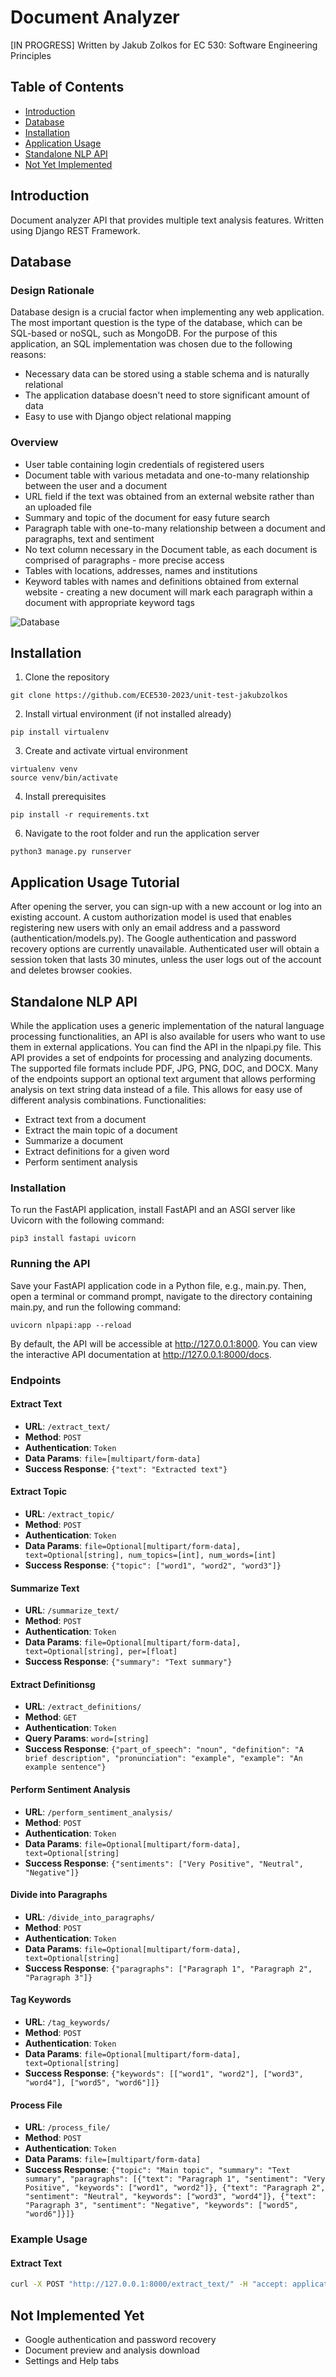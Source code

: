 # Document Analyzer 
[IN PROGRESS]
Written by Jakub Zolkos for EC 530: Software Engineering Principles 
## Table of Contents

- [Introduction](#introduction)
- [Database](#database)
- [Installation](#installation)
- [Application Usage](#apptutorial)
- [Standalone NLP API](#nlpapi)
- [Not Yet Implemented](#issues)




## Introduction
Document analyzer API that provides multiple text analysis features. Written using Django REST Framework.

## Database

### Design Rationale
Database design is a crucial factor when implementing any web application. The most important question is the type of the database, which can be SQL-based or noSQL, such as MongoDB. For the purpose of this application, an SQL implementation was chosen due to the following reasons:

- Necessary data can be stored using a stable schema and is naturally relational
- The application database doesn't need to store significant amount of data
- Easy to use with Django object relational mapping

### Overview 

- User table containing login credentials of registered users
- Document table with various metadata and one-to-many relationship between the user and a document
- URL field if the text was obtained from an external website rather than an uploaded file
- Summary and topic of the document for easy future search
- Paragraph table with one-to-many relationship between a document and paragraphs, text and sentiment
- No text column necessary in the Document table, as each document is comprised of paragraphs - more precise access
- Tables with locations, addresses, names and institutions 
- Keyword tables with names and definitions obtained from external website - creating a new document will mark each paragraph within a document with appropriate keyword tags

![Database](https://github.com/ECE530-2023/news-analyzer-jakubzolkos/blob/main/backend/assets/database.png)

## Installation
1. Clone the repository
```
git clone https://github.com/ECE530-2023/unit-test-jakubzolkos
```
2. Install virtual environment (if not installed already)
```
pip install virtualenv
```
3. Create and activate virtual environment
```
virtualenv venv
source venv/bin/activate
```
4. Install prerequisites
```
pip install -r requirements.txt
```
6. Navigate to the root folder and run the application server
```
python3 manage.py runserver
```

## Application Usage Tutorial
After opening the server, you can sign-up with a new account or log into an existing account. A custom authorization model is used that enables registering new users with only an email address and a password (authentication/models.py). The Google authentication and password recovery options are currently unavailable. Authenticated user will obtain a session token that lasts 30 minutes, unless the user logs out of the account and deletes browser cookies. 


## Standalone NLP API
While the application uses a generic implementation of the natural language processing functionalities, an API is also available for users who want to use them in external applications. You can find the API in the nlpapi.py file. This API provides a set of endpoints for processing and analyzing documents. The supported file formats include PDF, JPG, PNG, DOC, and DOCX. Many of the endpoints support an optional text argument that allows performing analysis on text string data instead of a file. This allows for easy use of different analysis combinations. Functionalities:

- Extract text from a document
- Extract the main topic of a document
- Summarize a document
- Extract definitions for a given word
- Perform sentiment analysis

### Installation

To run the FastAPI application, install FastAPI and an ASGI server like Uvicorn with the following command:
```
pip3 install fastapi uvicorn
```
### Running the API

Save your FastAPI application code in a Python file, e.g., main.py. Then, open a terminal or command prompt, navigate to the directory containing main.py, and run the following command:
```
uvicorn nlpapi:app --reload
```
By default, the API will be accessible at http://127.0.0.1:8000. You can view the interactive API documentation at http://127.0.0.1:8000/docs.

### Endpoints

#### Extract Text

- **URL**: `/extract_text/`
- **Method**: `POST`
- **Authentication**: `Token`
- **Data Params**: `file=[multipart/form-data]`
- **Success Response**: `{"text": "Extracted text"}`

#### Extract Topic

- **URL**: `/extract_topic/`
- **Method**: `POST`
- **Authentication**: `Token`
- **Data Params**: `file=Optional[multipart/form-data], text=Optional[string], num_topics=[int], num_words=[int]`
- **Success Response**: `{"topic": ["word1", "word2", "word3"]}`

#### Summarize Text

- **URL**: `/summarize_text/`
- **Method**: `POST`
- **Authentication**: `Token`
- **Data Params**: `file=Optional[multipart/form-data], text=Optional[string], per=[float]`
- **Success Response**: `{"summary": "Text summary"}`

#### Extract Definitionsg

- **URL**: `/extract_definitions/`
- **Method**: `GET`
- **Authentication**: `Token`
- **Query Params**: `word=[string]`
- **Success Response**: `{"part_of_speech": "noun", "definition": "A brief description", "pronunciation": "example", "example": "An example sentence"}`

#### Perform Sentiment Analysis

- **URL**: `/perform_sentiment_analysis/`
- **Method**: `POST`
- **Authentication**: `Token`
- **Data Params**: `file=Optional[multipart/form-data], text=Optional[string]`
- **Success Response**: `{"sentiments": ["Very Positive", "Neutral", "Negative"]}`

#### Divide into Paragraphs

- **URL**: `/divide_into_paragraphs/`
- **Method**: `POST`
- **Authentication**: `Token`
- **Data Params**: `file=Optional[multipart/form-data], text=Optional[string]`
- **Success Response**: `{"paragraphs": ["Paragraph 1", "Paragraph 2", "Paragraph 3"]}`

#### Tag Keywords

- **URL**: `/tag_keywords/`
- **Method**: `POST`
- **Authentication**: `Token`
- **Data Params**: `file=Optional[multipart/form-data], text=Optional[string]`
- **Success Response**: `{"keywords": [["word1", "word2"], ["word3", "word4"], ["word5", "word6"]]}`

#### Process File

- **URL**: `/process_file/`
- **Method**: `POST`
- **Authentication**: `Token`
- **Data Params**: `file=[multipart/form-data]`
- **Success Response**: `{"topic": "Main topic", "summary": "Text summary", "paragraphs": [{"text": "Paragraph 1", "sentiment": "Very Positive", "keywords": ["word1", "word2"]}, {"text": "Paragraph 2", "sentiment": "Neutral", "keywords": ["word3", "word4"]}, {"text": "Paragraph 3", "sentiment": "Negative", "keywords": ["word5", "word6"]}]}`


### Example Usage

#### Extract Text

```bash
curl -X POST "http://127.0.0.1:8000/extract_text/" -H "accept: application/json" -H "Content-Type: multipart/form-data" -F "file=@/path/to/your/file.pdf"
```

## Not Implemented Yet
- Google authentication and password recovery
- Document preview and analysis download
- Settings and Help tabs
